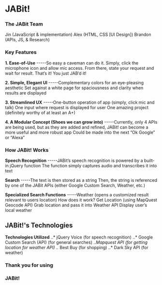 # JABit!

### The JABit Team
Jin (JavaScript & implementation)
Alex (HTML, CSS [UI Design])
Brandon (APIs, JS, & Research)

### Key Features
**1. Ease-of-Use**
-----So easy a caveman can do it. Simply, click the microphone icon and allow mic access.
From there, state your request and wait for result.
That’s it! You just JAB’d it!

**2. Simple, Elegant UI**
-----Complementary colors for an eye-pleasing aesthetic
Set against a white page for spaciousness and clarity when results are displayed

**3. Streamlined UX**
-----One-button operation of app (simply, click mic and talk)
One input where request is displayed for user
One amazing project (definitely worthy of at least an A+)

**4. A Modular Concept (Shoes we can grow into)**
-----Currently, only 4 APIs are being used, but as they are added and refined, JABit! can become a more useful and more robust app
Could be made into the next “Ok Google” or “Alexa”

### How JABit! Works

**Speech Recognition**
-----JABit’s speech recognition is powered by a built-in jQuery function
The function simply captures audio and transcribes it into text

**Search**
-----The text is then stored as a string
Then, the string is referenced by one of the JABit APIs (either Google Custom Search, Weather, etc.)

**Specialized Search Functions**
-----Weather (opens a customized result relevant to users location)
How does it work?
Get Location (using MapQuest Geocode API)
Grab location and pass it into Weather API
Display user’s local weather

## JABit!'s Technologies 

**Technologies Utilized**
..* jQuery Voice (for speech recognition)
..* Google Custom Search (API) (for general searches)
..*Mapquest API (for getting location for weather API)
..* Best Buy (for shopping)
..* Dark Sky API (for weather)

### Thank you for using
### JABit!
